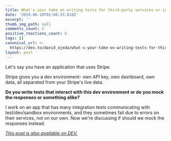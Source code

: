 ```yaml
---
title: What's your take on writing tests for third-party services or integrations?
date: '2019-06-19T01:08:33.818Z'
excerpt: ''
thumb_img_path: null
comments_count: 5
positive_reactions_count: 8
tags: []
canonical_url: >-
  https://dev.to/david_ojeda/what-s-your-take-on-writing-tests-for-third-party-services-or-integrations-1bco
layout: post
---
```

Let's say you have an application that uses Stripe.

Stripe gives you a dev environment- own API key, own dashboard, own data, all separated from your Stripe's live data. 

**Do you write tests that interact with this dev environment or do you mock the responses or something alike?**


I work on an app that has many integration tests communicating with test/dev/sandbox environments, and they sometimes fail due to errors on their services, not on our own. Now we're discussing if should we mock the responses instead.

*[This post is also available on DEV.](https://dev.to/david_ojeda/what-s-your-take-on-writing-tests-for-third-party-services-or-integrations-1bco)*


<script>
const parent = document.getElementsByTagName('head')[0];
const script = document.createElement('script');
script.type = 'text/javascript';
script.src = 'https://cdnjs.cloudflare.com/ajax/libs/iframe-resizer/4.1.1/iframeResizer.min.js';
script.charset = 'utf-8';
script.onload = function() {
    window.iFrameResize({}, '.liquidTag');
};
parent.appendChild(script);
</script>    
